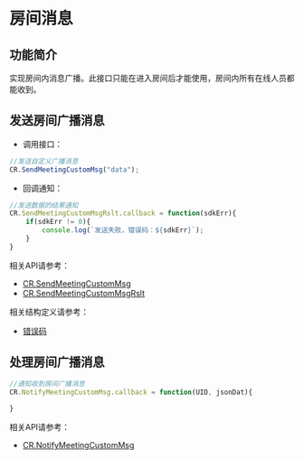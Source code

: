 # 房间消息

## 功能简介

实现房间内消息广播。此接口只能在进入房间后才能使用，房间内所有在线人员都能收到。


## 发送房间广播消息

- 调用接口：
```js
//发送自定义广播消息
CR.SendMeetingCustomMsg("data");
```
- 回调通知：

```js
//发送数据的结果通知
CR.SendMeetingCustomMsgRslt.callback = function(sdkErr){
	if(sdkErr != 0){
        console.log(`发送失败，错误码：${sdkErr}`);
    }
}
```

相关API请参考：
* [CR.SendMeetingCustomMsg](API.md#CRVideo_SendMeetingCustomMsg)
* [CR.SendMeetingCustomMsgRslt](API.md#CRVideo_SendMeetingCustomMsgRslt)

相关结构定义请参考：
* [错误码](Constant.md#CRVIDEOSDK_ERR_DEF)


## 处理房间广播消息

```js
//通知收到房间广播消息
CR.NotifyMeetingCustomMsg.callback = function(UID, jsonDat){
    
}
```

相关API请参考：
* [CR.NotifyMeetingCustomMsg](API.md#CRVideo_NotifyMeetingCustomMsg)

